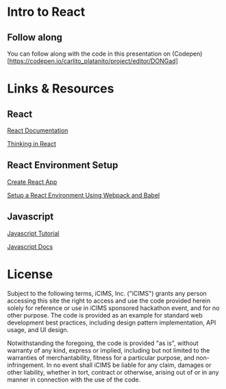 
# Intro to React

## Follow along

You can follow along with the code in this presentation on (Codepen)[https://codepen.io/carlito_platanito/project/editor/DONGad]


# Links & Resources

## React

[React Documentation](https://reactjs.org/)

[Thinking in React](https://reactjs.org/docs/thinking-in-react.html)

## React Environment Setup

[Create React App](https://github.com/facebook/create-react-app)

[Setup a React Environment Using Webpack and Babel](https://scotch.io/tutorials/setup-a-react-environment-using-webpack-and-babel)

## Javascript

[Javascript Tutorial](https://developer.mozilla.org/en-US/docs/Web/JavaScript/A_re-introduction_to_JavaScript)

[Javascript Docs](https://developer.mozilla.org/en-US/docs/Web/JavaScript)

# License 
Subject to the following terms, iCIMS, Inc. ("iCIMS") grants any person accessing this site the right to access and use the code provided herein solely for reference or use in iCIMS sponsored hackathon event, and for no other purpose. The code is provided as an example for standard web development best practices, including design pattern implementation, API usage, and UI design.
 
Notwithstanding the foregoing, the code is provided "as is", without warranty of any kind, express or implied, including but not limited to the warranties of merchantability, fitness for a particular purpose, and non-infringement. In no event shall iCIMS be liable for any claim, damages or other liability, whether in tort, contract or otherwise, arising out of or in any manner in connection with the use of the code.
